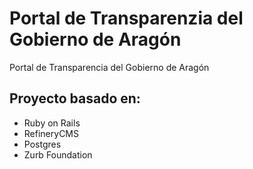 # Portal de Transparenzia del Gobierno de Aragón

Portal de Transparencia del Gobierno de Aragón

## Proyecto basado en:

- Ruby on Rails
- RefineryCMS
- Postgres
- Zurb Foundation